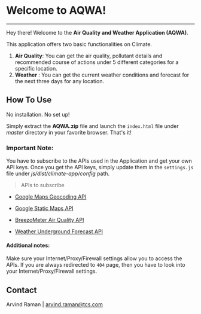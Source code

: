# Welcome to AQWA!
-------------------

Hey there! Welcome to the **Air Quality and Weather Application (AQWA)**.

This application offers two basic functionalities on Climate. 

1. **Air Quality**:  You can get the air quality, pollutant details and recommended course of actions under 5 different categories for a specific location.
2. **Weather** : You can get the current weather conditions and forecast for the next three days for any location.

## How To Use

No installation. No set up!

Simply extract the **AQWA.zip** file and launch the `index.html` file under *master* directory in your favorite browser. That's it!

### Important Note:

You have to subscribe to the APIs used in the Application and get your own API keys. Once you get the API keys, simply update them in the `settings.js` file under *js/dist/climate-app/config* path.

> APIs to subscribe

- [Google Maps Geocoding API](https://developers.google.com/maps/documentation/geocoding/)

- [Google Static Maps API](https://developers.google.com/maps/documentation/static-maps)

- [BreezoMeter Air Quality API](https://breezometer.com/api/')

- [Weather Underground Forecast API](https://www.wunderground.com/weather/api/d/docs?MR=1)

#### Additional notes:

Make sure your Internet/Proxy/Firewall settings allow you to access the APIs. If you are always redirected to `404` page, then you have to look into your Internet/Proxy/Firewall settings.

## Contact

Arvind Raman | [arvind.raman@tcs.com](mailto:arvind.raman@tcs.com)






